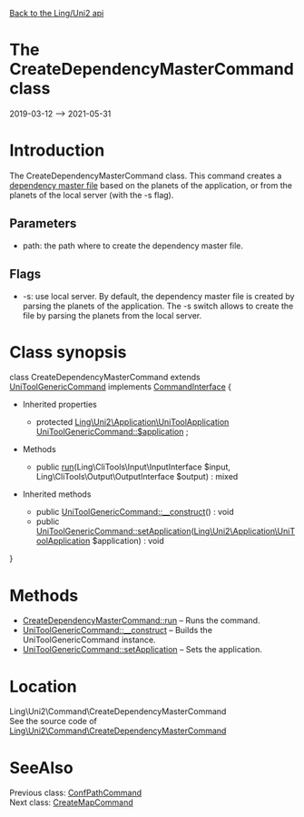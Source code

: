 [Back to the Ling/Uni2 api](https://github.com/lingtalfi/Uni2/blob/master/doc/api/Ling/Uni2.md)



The CreateDependencyMasterCommand class
================
2019-03-12 --> 2021-05-31






Introduction
============

The CreateDependencyMasterCommand class.
This command creates a [dependency master file](https://github.com/lingtalfi/Uni2/blob/master/README.md#the-dependency-master-file) based on the planets of the application, or from the planets
of the local server (with the -s flag).



Parameters
-------------
- path: the path where to create the dependency master file.



Flags
--------

- -s: use local server. By default, the dependency master file is created by parsing the planets of the application.
         The -s switch allows to create the file by parsing the planets from the local server.



Class synopsis
==============


class <span class="pl-k">CreateDependencyMasterCommand</span> extends [UniToolGenericCommand](https://github.com/lingtalfi/Uni2/blob/master/doc/api/Ling/Uni2/Command/UniToolGenericCommand.md) implements [CommandInterface](https://github.com/lingtalfi/CliTools/blob/master/doc/api/Ling/CliTools/Command/CommandInterface.md) {

- Inherited properties
    - protected [Ling\Uni2\Application\UniToolApplication](https://github.com/lingtalfi/Uni2/blob/master/doc/api/Ling/Uni2/Application/UniToolApplication.md) [UniToolGenericCommand::$application](#property-application) ;

- Methods
    - public [run](https://github.com/lingtalfi/Uni2/blob/master/doc/api/Ling/Uni2/Command/CreateDependencyMasterCommand/run.md)(Ling\CliTools\Input\InputInterface $input, Ling\CliTools\Output\OutputInterface $output) : mixed

- Inherited methods
    - public [UniToolGenericCommand::__construct](https://github.com/lingtalfi/Uni2/blob/master/doc/api/Ling/Uni2/Command/UniToolGenericCommand/__construct.md)() : void
    - public [UniToolGenericCommand::setApplication](https://github.com/lingtalfi/Uni2/blob/master/doc/api/Ling/Uni2/Command/UniToolGenericCommand/setApplication.md)([Ling\Uni2\Application\UniToolApplication](https://github.com/lingtalfi/Uni2/blob/master/doc/api/Ling/Uni2/Application/UniToolApplication.md) $application) : void

}






Methods
==============

- [CreateDependencyMasterCommand::run](https://github.com/lingtalfi/Uni2/blob/master/doc/api/Ling/Uni2/Command/CreateDependencyMasterCommand/run.md) &ndash; Runs the command.
- [UniToolGenericCommand::__construct](https://github.com/lingtalfi/Uni2/blob/master/doc/api/Ling/Uni2/Command/UniToolGenericCommand/__construct.md) &ndash; Builds the UniToolGenericCommand instance.
- [UniToolGenericCommand::setApplication](https://github.com/lingtalfi/Uni2/blob/master/doc/api/Ling/Uni2/Command/UniToolGenericCommand/setApplication.md) &ndash; Sets the application.





Location
=============
Ling\Uni2\Command\CreateDependencyMasterCommand<br>
See the source code of [Ling\Uni2\Command\CreateDependencyMasterCommand](https://github.com/lingtalfi/Uni2/blob/master/Command/CreateDependencyMasterCommand.php)



SeeAlso
==============
Previous class: [ConfPathCommand](https://github.com/lingtalfi/Uni2/blob/master/doc/api/Ling/Uni2/Command/ConfPathCommand.md)<br>Next class: [CreateMapCommand](https://github.com/lingtalfi/Uni2/blob/master/doc/api/Ling/Uni2/Command/CreateMapCommand.md)<br>
